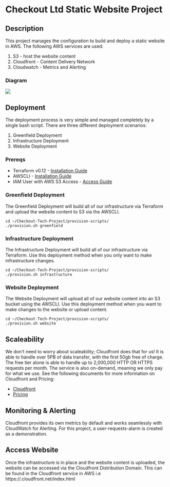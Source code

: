 # Checkout Ltd Static Website Project

## Description
This project manages the configuration to build and deploy a static website in AWS. The following AWS services are used: 

1. S3 - host the website content
2. Cloudfront - Content Delivery Network 
3. Cloudwatch - Metrics and Alerting

### Diagram
![](https://i.imgur.com/FhPY8VM.png)

## Deployment
The deployment process is very simple and managed completely by a single bash script. There are three different deployment scenarios:
1. Greenfield Deployment
2. Infrastructure Deployment
3. Website Deployment

### Prereqs
* Terraform v0.12 - [Installation Guide](https://learn.hashicorp.com/terraform/getting-started/install.html)
* AWSCLI - [Installation Guide](https://docs.aws.amazon.com/cli/latest/userguide/cli-chap-install.html)
* IAM User with AWS S3 Access - [Access Guide](https://docs.aws.amazon.com/cli/latest/userguide/cli-chap-configure.html)

### Greenfield Deployment
The Greenfield Deployment will build all of our infrastructure via Terraform and upload the website content to S3 via the AWSCLI.
```
cd ~/Checkout-Tech-Project/provision-scripts/
./provision.sh greenfield
```

### Infrastructure Deployment
The Infrastructure Deployment will build all of our infrastructure via Terraform. Use this deployment method when you only want to make infrastructure changes.
```
cd ~/Checkout-Tech-Project/provision-scripts/
./provision.sh infrastructure
```

### Website Deployment
The Website Deployment will upload all of our website content into an S3 bucket using the AWSCLI. Use this deployment method when you want to make changes to the website or upload content.
```
cd ~/Checkout-Tech-Project/provision-scripts/
./provision.sh website
```

## Scaleability
We don't need to worry about scaleability; Cloudfront does that for us! It is able to handle over 5PB of data transfer, with the first 50gb free of charge. The free tier alone is able to handle up to 2,000,000 HTTP OR HTTPS requests per month. The service is also on-demand, meaning we only pay for what we use. See the following documents for more information on Cloudfront and Pricing:
* [Cloudfront](https://aws.amazon.com/cloudfront/)
* [Pricing](https://aws.amazon.com/cloudfront/pricing/)

## Monitoring & Alerting
Cloudfront provides its own metrics by default and works seamlessly with CloudWatch for Alerting. For this project, a user-requests-alarm is created as a demonstration.


## Access Website
Once the infrastructure is in place and the website content is uploaded, the website can be accessed via the Cloudfront Distribution Domain. This can be found 
in the Cloudfront service in AWS i.e https://<domain>.cloudfront.net/index.html